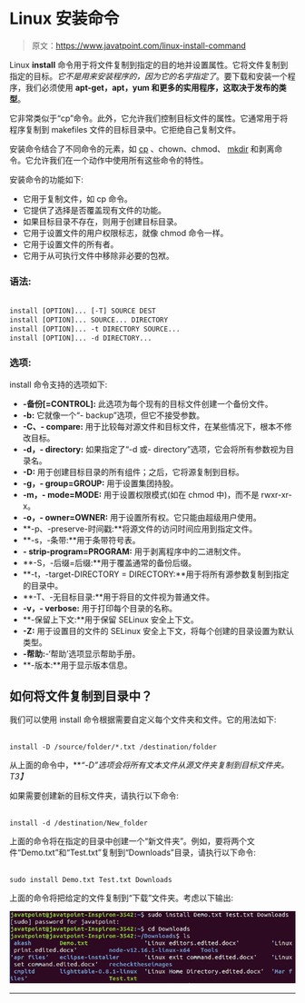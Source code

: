 # Linux 安装命令

> 原文：<https://www.javatpoint.com/linux-install-command>

Linux **install** 命令用于将文件复制到指定的目的地并设置属性。它将文件复制到指定的目标。*它不是用来安装程序的，因为它的名字指定了*。要下载和安装一个程序，我们必须使用 **apt-get，apt，yum 和更多的实用程序，这取决于发布的类型**。

它非常类似于“cp”命令。此外，它允许我们控制目标文件的属性。它通常用于将程序复制到 makefiles 文件的目标目录中。它拒绝自己复制文件。

安装命令结合了不同命令的元素，如 [cp](https://www.javatpoint.com/linux-cp) 、chown、chmod、 [mkdir](https://www.javatpoint.com/linux-mkdir) 和剥离命令。它允许我们在一个动作中使用所有这些命令的特性。

安装命令的功能如下:

*   它用于复制文件，如 cp 命令。
*   它提供了选择是否覆盖现有文件的功能。
*   如果目标目录不存在，则用于创建目标目录。
*   它用于设置文件的用户权限标志，就像 chmod 命令一样。
*   它用于设置文件的所有者。
*   它用于从可执行文件中移除非必要的包袱。

### 语法:

```

install [OPTION]... [-T] SOURCE DEST
install [OPTION]... SOURCE... DIRECTORY
install [OPTION]... -t DIRECTORY SOURCE...
install [OPTION]... -d DIRECTORY...

```

### 选项:

install 命令支持的选项如下:

*   **-备份[=CONTROL]:** 此选项为每个现有的目标文件创建一个备份文件。
*   **-b:** 它就像一个“- backup”选项，但它不接受参数。
*   **-C、- compare:** 用于比较每对源文件和目标文件，在某些情况下，根本不修改目标。
*   **-d，- directory:** 如果指定了“-d 或- directory”选项，它会将所有参数视为目录名。
*   **-D:** 用于创建目标目录的所有组件；之后，它将源复制到目标。
*   **-g，- group=GROUP:** 用于设置集团持股。
*   **-m，- mode=MODE:** 用于设置权限模式(如在 chmod 中)，而不是 rwxr-xr-x。
*   **-o，- owner=OWNER:** 用于设置所有权。它只能由超级用户使用。
*   **-p、-preserve-时间戳:**将源文件的访问时间应用到指定文件。
*   **-s，-条带:**用于条带符号表。
*   **- strip-program=PROGRAM:** 用于剥离程序中的二进制文件。
*   **-S，-后缀=后缀:**用于覆盖通常的备份后缀。
*   **-t，-target-DIRECTORY = DIRECTORY:**用于将所有源参数复制到指定的目录中。
*   **-T、-无目标目录:**用于将目的文件视为普通文件。
*   **-v，- verbose:** 用于打印每个目录的名称。
*   **-保留上下文:**用于保留 SELinux 安全上下文。
*   **-Z:** 用于设置目的文件的 SELinux 安全上下文，将每个创建的目录设置为默认类型。
*   **-帮助:**-‘帮助’选项显示帮助手册。
*   **-版本:**用于显示版本信息。

## 如何将文件复制到目录中？

我们可以使用 install 命令根据需要自定义每个文件夹和文件。它的用法如下:

```

install -D /source/folder/*.txt /destination/folder

```

从上面的命令中，***“-D”选项会将所有文本文件从源文件夹复制到目标文件夹。*T3】**

如果需要创建新的目标文件夹，请执行以下命令:

```

install -d /destination/New_folder

```

上面的命令将在指定的目录中创建一个“新文件夹”。例如，要将两个文件“Demo.txt”和“Test.txt”复制到“Downloads”目录，请执行以下命令:

```

sudo install Demo.txt Test.txt Downloads

```

上面的命令将把给定的文件复制到“下载”文件夹。考虑以下输出:

![Linux install Command](img/7306589df9712d90797ada8f41b14d7c.png)

* * *